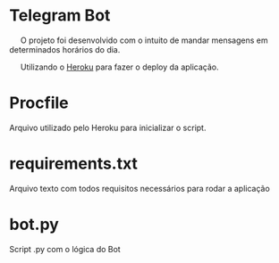 # Telegram Bot
<p style="text-indent: 20px;">O projeto foi desenvolvido com o intuito de mandar mensagens em determinados horários do dia.</p>
<p style="text-indent: 20px;">Utilizando o <a href="https://www.heroku.com
" target="_blank">Heroku</a> para fazer o deploy da aplicação.</p>

# Procfile
Arquivo utilizado pelo Heroku para inicializar o script.

# requirements.txt
Arquivo texto com todos requisitos necessários para rodar a aplicação

# bot.py
Script .py com o lógica do Bot